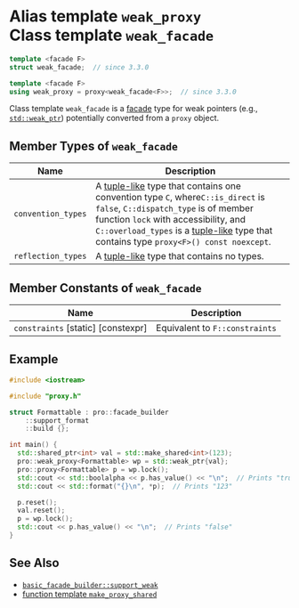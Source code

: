 # Alias template `weak_proxy`<br />Class template `weak_facade`

```cpp
template <facade F>
struct weak_facade;  // since 3.3.0

template <facade F>
using weak_proxy = proxy<weak_facade<F>>;  // since 3.3.0
```

Class template `weak_facade` is a [facade](facade.md) type for weak pointers (e.g., [`std::weak_ptr`](https://en.cppreference.com/w/cpp/memory/weak_ptr)) potentially converted from a `proxy` object.

## Member Types of `weak_facade`

| Name               | Description                                                  |
| ------------------ | ------------------------------------------------------------ |
| `convention_types` | A [tuple-like](https://en.cppreference.com/w/cpp/utility/tuple/tuple-like) type that contains one convention type `C`, where`C::is_direct` is `false`, `C::dispatch_type` is of member function `lock` with accessibility, and `C::overload_types` is a [tuple-like](https://en.cppreference.com/w/cpp/utility/tuple/tuple-like) type that contains type `proxy<F>() const noexcept`. |
| `reflection_types` | A [tuple-like](https://en.cppreference.com/w/cpp/utility/tuple/tuple-like) type that contains no types. |

## Member Constants of `weak_facade`

| Name                               | Description                    |
| ---------------------------------- | ------------------------------ |
| `constraints` [static] [constexpr] | Equivalent to `F::constraints` |

## Example

```cpp
#include <iostream>

#include "proxy.h"

struct Formattable : pro::facade_builder
    ::support_format
    ::build {};

int main() {
  std::shared_ptr<int> val = std::make_shared<int>(123);
  pro::weak_proxy<Formattable> wp = std::weak_ptr{val};
  pro::proxy<Formattable> p = wp.lock();
  std::cout << std::boolalpha << p.has_value() << "\n";  // Prints "true"
  std::cout << std::format("{}\n", *p);  // Prints "123"

  p.reset();
  val.reset();
  p = wp.lock();
  std::cout << p.has_value() << "\n";  // Prints "false"
}
```

## See Also

- [`basic_facade_builder::support_weak`](basic_facade_builder/support_weak.md)
- [function template `make_proxy_shared`](make_proxy_shared.md)
